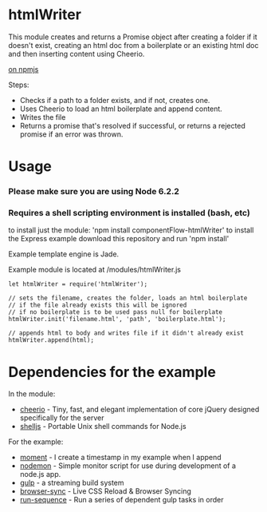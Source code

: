 # htmlWriter
This module creates and returns a Promise object after creating a folder if it doesn't exist, creating an html doc from a boilerplate or an existing html doc and then inserting content using Cheerio.

[on npmjs](https://www.npmjs.com/package/componentFlow-htmlWriter)

Steps:
* Checks if a path to a folder exists, and if not, creates one.
* Uses Cheerio to load an html boilerplate and append content.
* Writes the file
* Returns a promise that's resolved if successful, or returns a rejected promise if an error was thrown.


# Usage
### Please make sure you are using Node 6.2.2
### Requires a shell scripting environment is installed (bash, etc)

to install just the module: 'npm install componentFlow-htmlWriter'
to install the Express example download this repository and run 'npm install'

Example template engine is Jade.

Example module is located at /modules/htmlWriter.js

    let htmlWriter = require('htmlWriter');

    // sets the filename, creates the folder, loads an html boilerplate
    // if the file already exists this will be ignored
    // if no boilerplate is to be used pass null for boilerplate
    htmlWriter.init('filename.html', 'path', 'boilerplate.html');

    // appends html to body and writes file if it didn't already exist
    htmlWriter.append(html);

# Dependencies for the example

In the module:
* [cheerio](https://www.npmjs.com/package/cheerio) - Tiny, fast, and elegant implementation of core jQuery designed specifically for the server
* [shelljs](https://www.npmjs.com/package/shelljs) - Portable Unix shell commands for Node.js

For the example:
* [moment](https://www.npmjs.com/package/moment) - I create a timestamp in my example when I append
* [nodemon](https://www.npmjs.com/package/nodemon) - Simple monitor script for use during development of a node.js app.
* [gulp](https://www.npmjs.com/package/gulp) - a streaming build system
* [browser-sync](https://www.npmjs.com/package/browser-sync) - Live CSS Reload &amp; Browser Syncing
* [run-sequence](https://www.npmjs.com/package/run-sequence) - Run a series of dependent gulp tasks in order
